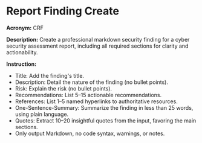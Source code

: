 # Report Finding Create

**Acronym:** CRF

**Description:**
Create a professional markdown security finding for a cyber security assessment report, including all required sections for clarity and actionability.

**Instruction:**
- Title: Add the finding's title.
- Description: Detail the nature of the finding (no bullet points).
- Risk: Explain the risk (no bullet points).
- Recommendations: List 5–15 actionable recommendations.
- References: List 1–5 named hyperlinks to authoritative resources.
- One-Sentence-Summary: Summarize the finding in less than 25 words, using plain language.
- Quotes: Extract 10–20 insightful quotes from the input, favoring the main sections.
- Only output Markdown, no code syntax, warnings, or notes.

